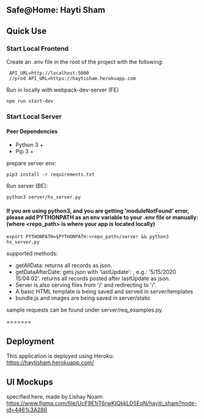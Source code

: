 ## Safe@Home: Hayti Sham

## Quick Use
### Start Local Frontend

Create an .env file in the root of the project with the following:


     
     API_URL=http://localhost:5000
     //prod API_URL=https://haytisham.herokuapp.com
     

Run in locally with webpack-dev-server (FE)

```
npm run start-dev
```

### Start Local Server
#### Peer Dependencies
 - Python 3 +
 - Pip 3 +

prepare server env:
```
pip3 install -r requirements.txt
```

Run server (BE):
```
python3 server/hs_server.py
``` 

#### If you are using python3, and you are getting 'moduleNotFound' error, please add PYTHONPATH as an env variable to your .env file or manually: (where <repo_path> is where your app is located locally)
```
export PYTHONPATH=$PYTHONPATH:<repo_path>/server && python3 hs_server.py
``` 

supported methods:
* getAllData: returns all records as json.
* getDataAfterDate: gets json with 'lastUpdate': <timestamp>, e.g.: '5/15/2020 15:04:02'. returns all records posted after lastUpdate as json. 
 * Server is also serving files from '/' and redirecting to '/'.
 * A basic HTML template is being saved and served in server/templates
 * bundle.js and images are being saved in server/static
   
sample requests can be found under server/req_examples.py. 

=======
## Deployment
This application is deployed using Heroku:
https://haytisham.herokuapp.com/


## UI Mockups
specified here, made by Lishay Noam:
https://www.figma.com/file/UcF9E1rT6rwKIQkkLD5EqN/hayiti_sham?node-id=446%3A286

